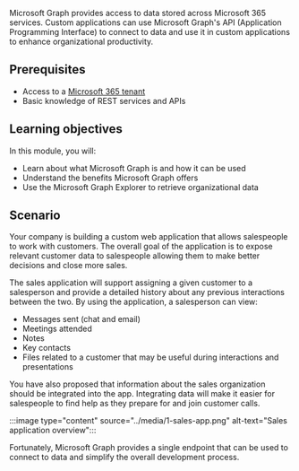 Microsoft Graph provides access to data stored across Microsoft 365 services. Custom applications can use Microsoft Graph's API (Application Programming Interface) to connect to data and use it in custom applications to enhance organizational productivity. 

## Prerequisites

- Access to a [Microsoft 365 tenant](https://developer.microsoft.com/microsoft-365/dev-program/?WT.mc_id=m365-16105-cxa)
- Basic knowledge of REST services and APIs

## Learning objectives

In this module, you will: 

- Learn about what Microsoft Graph is and how it can be used
- Understand the benefits Microsoft Graph offers
- Use the Microsoft Graph Explorer to retrieve organizational data

## Scenario

Your company is building a custom web application that allows salespeople to work with customers. The overall goal of the application is to expose relevant customer data to salespeople allowing them to make better decisions and close more sales.   

The sales application will support assigning a given customer to a salesperson and provide a detailed history about any previous interactions between the two. By using the application, a salesperson can view: 

- Messages sent (chat and email)
- Meetings attended
- Notes
- Key contacts 
- Files related to a customer that may be useful during interactions and presentations 

You have also proposed that information about the sales organization should be integrated into the app. Integrating data will make it easier for salespeople to find help as they prepare for and join customer calls. 

:::image type="content" source="../media/1-sales-app.png" alt-text="Sales application overview":::

Fortunately, Microsoft Graph provides a single endpoint that can be used to connect to data and simplify the overall development process. 